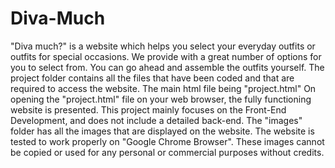 # Diva-Much
"Diva much?" is a website which helps you select your everyday outfits or outfits for special occasions. We provide with a great number of options for you to select from. You can go ahead and assemble the outfits yourself.
The project folder contains all the files that have been coded and that are required to access the website.
The main html file being "project.html"
On opening the "project.html" file on your web browser, the fully functioning website is presented.
This project mainly focuses on the Front-End Development, and does not include a detailed back-end.
The "images" folder has all the images that are displayed on the website.
The website is tested to work properly on "Google Chrome Browser".
These images cannot be copied or used for any personal or commercial purposes without credits.
